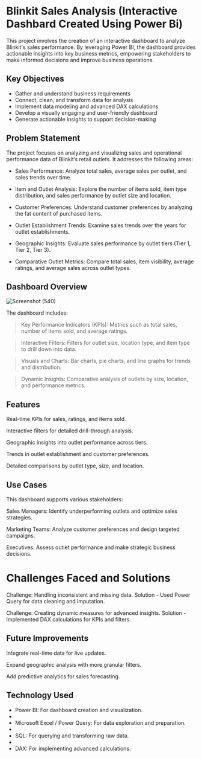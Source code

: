 # Blinkit Sales Analysis (Interactive Dashbard Created Using Power Bi)

This project involves the creation of an interactive dashboard to analyze Blinkit's sales performance. By leveraging Power BI, the dashboard provides actionable insights into key business metrics, empowering stakeholders to make informed decisions and improve business operations.

## Key Objectives

- Gather and understand business requirements
- Connect, clean, and transform data for analysis
- Implement data modeling and advanced DAX calculations
- Develop a visually engaging and user-friendly dashboard
- Generate actionable insights to support decision-making

## Problem Statement

The project focuses on analyzing and visualizing sales and operational performance data of Blinkit’s retail outlets. 
It addresses the following areas:

- Sales Performance: Analyze total sales, average sales per outlet, and sales trends over time.

- Item and Outlet Analysis: Explore the number of items sold, item type distribution, and sales performance by outlet size and location.

- Customer Preferences: Understand customer preferences by analyzing the fat content of purchased items.
  
- Outlet Establishment Trends: Examine sales trends over the years for outlet establishments.
  
- Geographic Insights: Evaluate sales performance by outlet tiers (Tier 1, Tier 2, Tier 3).
  
- Comparative Outlet Metrics: Compare total sales, item visibility, average ratings, and average sales across outlet types.

## Dashboard Overview

![Screenshot (540)](https://github.com/user-attachments/assets/ae742a52-8070-464e-ae7a-1c9a602d537a)

The dashboard includes:

> Key Performance Indicators (KPIs): Metrics such as total sales, number of items sold, and average ratings.

> Interactive Filters: Filters for outlet size, location type, and item type to drill down into data.

> Visuals and Charts: Bar charts, pie charts, and line graphs for trends and distribution.

> Dynamic Insights: Comparative analysis of outlets by size, location, and performance metrics.

## Features

Real-time KPIs for sales, ratings, and items sold.

Interactive filters for detailed drill-through analysis.

Geographic insights into outlet performance across tiers.

Trends in outlet establishment and customer preferences.

Detailed comparisons by outlet type, size, and location.

## Use Cases

This dashboard supports various stakeholders:

Sales Managers: Identify underperforming outlets and optimize sales strategies.

Marketing Teams: Analyze customer preferences and design targeted campaigns.

Executives: Assess outlet performance and make strategic business decisions.

# Challenges Faced and Solutions

Challenge: Handling inconsistent and missing data.
         Solution - Used Power Query for data cleaning and imputation.
         
Challenge: Creating dynamic measures for advanced insights.
        Solution - Implemented DAX calculations for KPIs and filters.

## Future Improvements 

Integrate real-time data for live updates.

Expand geographic analysis with more granular filters.

Add predictive analytics for sales forecasting.


## Technology Used

- Power BI: For dashboard creation and visualization.
- 
- Microsoft Excel / Power Query: For data exploration and preparation.
- 
- SQL: For querying and transforming raw data.
- 
- DAX: For implementing advanced calculations.
  

  



